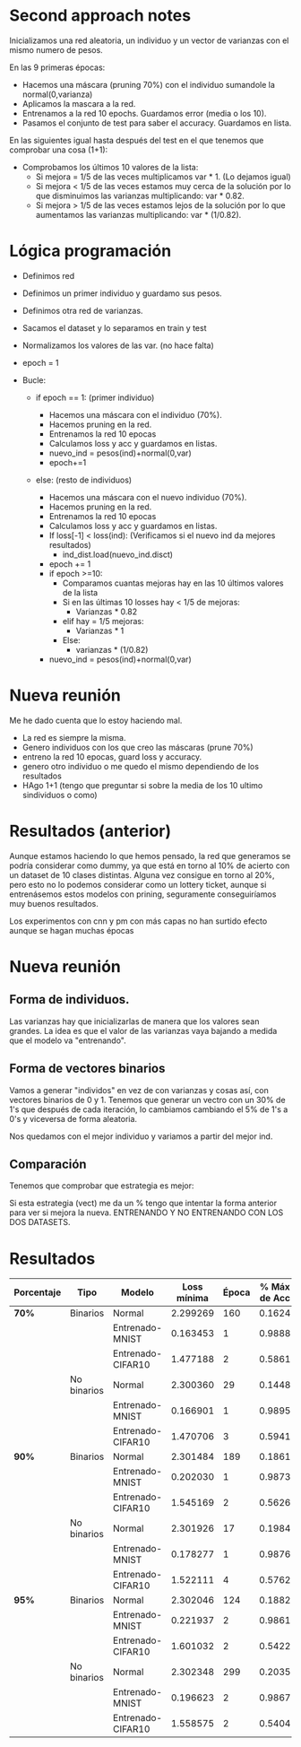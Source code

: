 # Second approach notes
Inicializamos una red aleatoria, un individuo y un vector de varianzas con el mismo numero de pesos.

En las 9 primeras épocas:
- Hacemos una máscara (pruning 70%) con el individuo sumandole la normal(0,varianza)
- Aplicamos la mascara a la red.
- Entrenamos a la red 10 epochs. Guardamos error (media o los 10).
- Pasamos el conjunto de test para saber el accuracy. Guardamos en lista.

En las siguientes igual hasta después del test en el que tenemos que comprobar una cosa (1+1):
- Comprobamos los últimos 10 valores de la lista:
    - Si mejora = 1/5 de las veces multiplicamos var * 1. (Lo dejamos igual)
    - Si mejora < 1/5 de las veces estamos muy cerca de la solución por lo que disminuimos las varianzas multiplicando: var * 0.82.
    - Si mejora > 1/5 de las veces estamos lejos de la solución por lo que aumentamos las varianzas multiplicando: var * (1/0.82).


# Lógica programación
- Definimos red
- Definimos un primer individuo y guardamo sus pesos.
- Definimos otra red de varianzas.
- Sacamos el dataset y lo separamos en train y test

- Normalizamos los valores de las var. (no hace falta)

- epoch = 1

- Bucle:
    - if epoch == 1: (primer individuo)
        - Hacemos una máscara con el individuo (70%).
        - Hacemos pruning en la red.
        - Entrenamos la red 10 epocas
        - Calculamos loss y acc y guardamos en listas.
        - nuevo_ind = pesos(ind)+normal(0,var)
        - epoch+=1

    - else: (resto de individuos)
        - Hacemos una máscara con el nuevo individuo (70%).
        - Hacemos pruning en la red.
        - Entrenamos la red 10 epocas
        - Calculamos loss y acc y guardamos en listas.
        - If loss[-1] < loss(ind):  (Verificamos si el nuevo ind da mejores resultados)
            - ind_dist.load(nuevo_ind.disct)
        - epoch += 1
        - if epoch >=10:
            - Comparamos cuantas mejoras hay en las 10 últimos valores de la lista
            - Si en las últimas 10 losses hay < 1/5 de mejoras:
                - Varianzas * 0.82
            - elif hay = 1/5 mejoras:
                - Varianzas * 1
            - Else:
                - varianzas * (1/0.82)
        - nuevo_ind = pesos(ind)+normal(0,var)

# Nueva reunión
Me he dado cuenta que lo estoy haciendo mal. 
- La red es siempre la misma.
- Genero individuos con los que creo las máscaras (prune 70%)
- entreno la red 10 epocas, guard loss y accuracy. 
- genero otro individuo o me quedo el mismo dependiendo de los resultados
- HAgo 1+1 (tengo que preguntar si sobre la media de los 10 ultimo sindividuos o como)

# Resultados (anterior)
Aunque estamos haciendo lo que hemos pensado, la red que generamos se podría considerar como dummy, ya que está en torno al 10% de acierto con un dataset de 10 clases distintas. Alguna vez consigue en torno al 20%, pero esto no lo podemos considerar como un lottery ticket, aunque si entrenásemos estos modelos con prining, seguramente conseguiríamos muy buenos resultados.

Los experimentos con cnn y pm con más capas no han surtido efecto aunque se hagan muchas épocas


# Nueva reunión 
## Forma de individuos.

Las varianzas hay que inicializarlas de manera que los valores sean grandes. La idea es que el valor de las varianzas vaya bajando a medida que el modelo va "entrenando".

## Forma de vectores binarios

Vamos a generar "individos" en vez de con varianzas y cosas así, con vectores binarios de 0 y 1. 
Tenemos que generar un vectro con un 30% de 1's que después de cada iteración, lo cambiamos cambiando el 5% de 1's a 0's y viceversa de forma aleatoria.

Nos quedamos con el mejor individuo y variamos a partir del mejor ind.

## Comparación

Tenemos que comprobar que estrategia es mejor:

Si esta estrategia (vect) me da un % tengo que intentar la forma anterior para ver si mejora la nueva. ENTRENANDO Y NO ENTRENANDO CON LOS DOS DATASETS.

# Resultados

| Porcentaje | Tipo        | Modelo            | Loss mínima | Época | % Máx de Acc | Época |
|------------|-------------|-------------------|-------------|-------|--------------|-------|
| **70%**    | Binarios    | Normal            | 2.299269    | 160   | 0.1624       | 118   |
|            |             | Entrenado-MNIST   | 0.163453    | 1     | 0.9888       | 153   |
|            |             | Entrenado-CIFAR10 | 1.477188    | 2     | 0.5861       | 4     |
|            | No binarios | Normal            | 2.300360    | 29    | 0.1448       | 113   |
|            |             | Entrenado-MNIST   | 0.166901    | 1     | 0.9895       | 153   |
|            |             | Entrenado-CIFAR10 | 1.470706    | 3     | 0.5941       | 3     |
| **90%**    | Binarios    | Normal            | 2.301484    | 189   | 0.1861       | 57    |
|            |             | Entrenado-MNIST   | 0.202030    | 1     | 0.9873       | 129   |
|            |             | Entrenado-CIFAR10 | 1.545169    | 2     | 0.5626       | 2     |
|            | No binarios | Normal            | 2.301926    | 17    | 0.1984       | 103   |
|            |             | Entrenado-MNIST   | 0.178277    | 1     | 0.9876       | 1     |
|            |             | Entrenado-CIFAR10 | 1.522111    | 4     | 0.5762       | 4     |
| **95%**    | Binarios    | Normal            | 2.302046    | 124   | 0.1882       | 192   |
|            |             | Entrenado-MNIST   | 0.221937    | 2     | 0.9861       | 23    |
|            |             | Entrenado-CIFAR10 | 1.601032    | 2     | 0.5422       | 4     |
|            | No binarios | Normal            | 2.302348    | 299   | 0.2035       | 219   |
|            |             | Entrenado-MNIST   | 0.196623    | 2     | 0.9867       | 210   |
|            |             | Entrenado-CIFAR10 | 1.558575    | 2     | 0.5404       | 4     |

